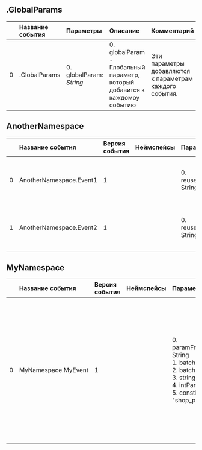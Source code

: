 ## .GlobalParams

|| Название события | Параметры | Описание | Комментарий |                    
|---:|:---|:---|:---|:---|
|0|.GlobalParams|0. globalParam: <em>String</em><br>|0. globalParam - Глобальный параметр, который добавится к каждомоу событию<br>|Эти параметры добавляются к параметрам каждого события.|


## AnotherNamespace
| | Название события | Версия события | Неймспейсы | Параметры | Описание | Комментарий | Android | iOS | Flutter | WebSmartTV | Unity |
|---:|:---|:---|:---|:---|:---|:---|:---|:---|:---|:---|:---|
|0|AnotherNamespace.Event1|1||0. reusedParam: String<br>|0. reusedParam - Параметр, который переиспользуется в нескольких событиях<br>|Первое событие с переиспользуемым параметром|В разработке https://your-tracker.com|В разработке https://your-tracker.com|В разработке https://your-tracker.com|В разработке https://your-tracker.com|В разработке https://your-tracker.com|
|1|AnotherNamespace.Event2|1||0. reusedParam: String<br>|0. reusedParam - Параметр, который переиспользуется в нескольких событиях<br>|Второе событие с переиспользуемым параметром|В разработке https://your-tracker.com|В разработке https://your-tracker.com|В разработке https://your-tracker.com|В разработке https://your-tracker.com|В разработке https://your-tracker.com|

## MyNamespace
| | Название события | Версия события | Неймспейсы | Параметры | Описание | Комментарий | Android | iOS | Flutter | WebSmartTV | Unity |
|---:|:---|:---|:---|:---|:---|:---|:---|:---|:---|:---|:---|
|0|MyNamespace.MyEvent|1||0. paramFromAnotherFile: String<br>1. batchParam1: String<br>2. batchParam2: String<br>3. stringParam: String<br>4. intParam: Int<br>5. сonstParam: "shop_page"<br>|0. paramFromAnotherFile - Параметр, описанный в отдельным файле.<br>1. batchParam1 - Параметр, описанный в отдельным файле.<br>2. batchParam2 - Параметр, описанный в отдельным файле.<br>3. stringParam - Парамтер типа String<br>4. intParam - Параметр типа Int<br>5. сonstParam - Constant parameter<br>|События со всеми возможными типами параметров|3.14 https://your-tracker.com|4.13 https://your-tracker.com|В разработке https://your-tracker.com|В разработке https://your-tracker.com|В разработке https://your-tracker.com|

